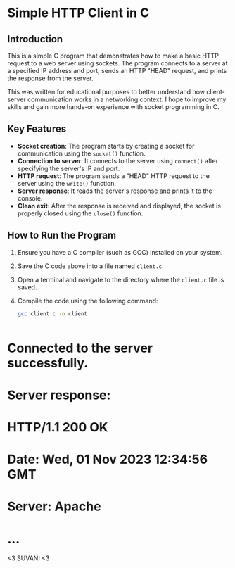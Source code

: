 # Simple HTTP Client in C

## Introduction

This is a simple C program that demonstrates how to make a basic HTTP request to a web server using sockets. The program connects to a server at a specified IP address and port, sends an HTTP "HEAD" request, and prints the response from the server. 

This was written for educational purposes to better understand how client-server communication works in a networking context. I hope to improve my skills and gain more hands-on experience with socket programming in C.

## Key Features

- **Socket creation**: The program starts by creating a socket for communication using the `socket()` function.
- **Connection to server**: It connects to the server using `connect()` after specifying the server's IP and port.
- **HTTP request**: The program sends a "HEAD" HTTP request to the server using the `write()` function.
- **Server response**: It reads the server's response and prints it to the console.
- **Clean exit**: After the response is received and displayed, the socket is properly closed using the `close()` function.

## How to Run the Program

1. Ensure you have a C compiler (such as GCC) installed on your system.
2. Save the C code above into a file named `client.c`.
3. Open a terminal and navigate to the directory where the `client.c` file is saved.
4. Compile the code using the following command:

   ```bash
   gcc client.c -o client



# Connected to the server successfully.

# Server response:
# HTTP/1.1 200 OK
# Date: Wed, 01 Nov 2023 12:34:56 GMT
# Server: Apache
# ...


<3 SUVANI <3
